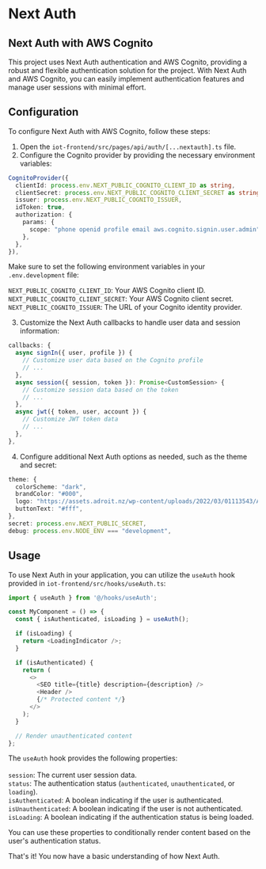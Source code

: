 # Next Auth

## Next Auth with AWS Cognito

This project uses Next Auth authentication and AWS Cognito, providing a robust and flexible authentication solution for the project. With Next Auth and AWS Cognito, you can easily implement authentication features and manage user sessions with minimal effort.

## Configuration

To configure Next Auth with AWS Cognito, follow these steps:

1. Open the `iot-frontend/src/pages/api/auth/[...nextauth].ts` file.
2. Configure the Cognito provider by providing the necessary environment variables:

```ts
CognitoProvider({
  clientId: process.env.NEXT_PUBLIC_COGNITO_CLIENT_ID as string,
  clientSecret: process.env.NEXT_PUBLIC_COGNITO_CLIENT_SECRET as string,
  issuer: process.env.NEXT_PUBLIC_COGNITO_ISSUER,
  idToken: true,
  authorization: {
    params: {
      scope: "phone openid profile email aws.cognito.signin.user.admin",
    },
  },
}),
```

Make sure to set the following environment variables in your `.env.development` file:

`NEXT_PUBLIC_COGNITO_CLIENT_ID`: Your AWS Cognito client ID.
`NEXT_PUBLIC_COGNITO_CLIENT_SECRET`: Your AWS Cognito client secret.
`NEXT_PUBLIC_COGNITO_ISSUER`: The URL of your Cognito identity provider.

3. Customize the Next Auth callbacks to handle user data and session information:

```ts
callbacks: {
  async signIn({ user, profile }) {
    // Customize user data based on the Cognito profile
    // ...
  },
  async session({ session, token }): Promise<CustomSession> {
    // Customize session data based on the token
    // ...
  },
  async jwt({ token, user, account }) {
    // Customize JWT token data
    // ...
  },
},
```

4. Configure additional Next Auth options as needed, such as the theme and secret:

```ts
theme: {
  colorScheme: "dark",
  brandColor: "#000",
  logo: "https://assets.adroit.nz/wp-content/uploads/2022/03/01113543/Adroit-environmental-monitoring.png",
  buttonText: "#fff",
},
secret: process.env.NEXT_PUBLIC_SECRET,
debug: process.env.NODE_ENV === "development",
```

## Usage

To use Next Auth in your application, you can utilize the `useAuth` hook provided in `iot-frontend/src/hooks/useAuth.ts`:

```ts
import { useAuth } from '@/hooks/useAuth';

const MyComponent = () => {
  const { isAuthenticated, isLoading } = useAuth();

  if (isLoading) {
    return <LoadingIndicator />;
  }

  if (isAuthenticated) {
    return (
      <>
        <SEO title={title} description={description} />
        <Header />
        {/* Protected content */}
      </>
    );
  }

  // Render unauthenticated content
};
```

The `useAuth` hook provides the following properties:
<br>
<br>
`session`: The current user session data.
<br>
`status`: The authentication status (`authenticated`, `unauthenticated`, or `loading`).
<br>
`isAuthenticated`: A boolean indicating if the user is authenticated.
<br>
`isUnauthenticated`: A boolean indicating if the user is not authenticated.
<br>
`isLoading`: A boolean indicating if the authentication status is being loaded.
<br>

You can use these properties to conditionally render content based on the user's authentication status.

That's it! You now have a basic understanding of how Next Auth.